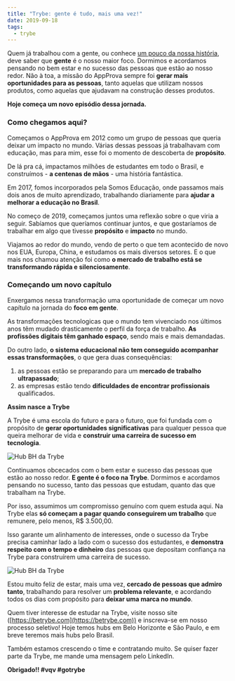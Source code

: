 ```yaml
---
title: "Trybe: gente é tudo, mais uma vez!"
date: 2019-09-18
tags:
  - trybe
---
```


Quem já trabalhou com a gente, ou conhece [um pouco da nossa história](https://www.linkedin.com/pulse/gente-foi-o-segredo-do-nosso-sucesso-matheus-goyas/?lipi=urn%3Ali%3Apage%3Ad_flagship3_pulse_read%3BxpLveZjQQoiV%2BIp%2FnWhLnw%3D%3D&), deve saber que **gente** é o nosso maior foco. Dormimos e acordamos pensando no bem estar e no sucesso das pessoas que estão ao nosso redor. Não à toa, a missão do AppProva sempre foi **gerar mais oportunidades para as pessoas**, tanto aquelas que utilizam nossos produtos, como aquelas que ajudavam na construção desses produtos.

**Hoje começa um novo episódio dessa jornada.**

### Como chegamos aqui?

Começamos o AppProva em 2012 como um grupo de pessoas que queria deixar um impacto no mundo. Várias dessas pessoas já trabalhavam com educação, mas para mim, esse foi o momento de descoberta de **propósito**.

De lá pra cá, impactamos milhões de estudantes em todo o Brasil, e construímos - **a centenas de mãos** - uma história fantástica.

Em 2017, fomos incorporados pela Somos Educação, onde passamos mais dois anos de muito aprendizado, trabalhando diariamente para **ajudar a melhorar a educação no Brasil**.

No começo de 2019, começamos juntos uma reflexão sobre o que viria a seguir. Sabíamos que queríamos continuar juntos, e que gostaríamos de trabalhar em algo que tivesse **propósito** e **impacto** no mundo.

Viajamos ao redor do mundo, vendo de perto o que tem acontecido de novo nos EUA, Europa, China, e estudamos os mais diversos setores. E o que mais nos chamou atenção foi como **o mercado de trabalho está se transformando rápida e silenciosamente**.

### Começando um novo capítulo

Enxergamos nessa transformação uma oportunidade de começar um novo capítulo na jornada do **foco em gente**.

As transformações tecnologicas que o mundo tem vivenciado nos últimos anos têm mudado drasticamente o perfil da força de trabalho. **As profissões digitais têm ganhado espaço**, sendo mais e mais demandadas.

Do outro lado, **o sistema educacional não tem conseguido acompanhar essas transformações**, o que gera duas consequências:

1. as pessoas estão se preparando para um **mercado de trabalho ultrapassado**;
2. as empresas estão tendo **dificuldades de encontrar profissionais** qualificados.

**Assim nasce a Trybe**

A Trybe é uma escola do futuro e para o futuro, que foi fundada com o propósito de **gerar oportunidades significativas** para qualquer pessoa que queira melhorar de vida e **construir uma carreira de sucesso em tecnologia**.

![Hub BH da Trybe](/images/trybe-hub-bh-1.jpeg)

Continuamos obcecados com o bem estar e sucesso das pessoas que estão ao nosso redor. **E gente é o foco na Trybe**. Dormimos e acordamos pensando no sucesso, tanto das pessoas que estudam, quanto das que trabalham na Trybe.

Por isso, assumimos um compromisso genuíno com quem estuda aqui. Na Trybe elas **só começam a pagar quando conseguirem um trabalho** que remunere, pelo menos, R$ 3.500,00.

Isso garante um alinhamento de interesses, onde o sucesso da Trybe precisa caminhar lado a lado com o sucesso dos estudantes, e **demonstra respeito com o tempo e dinheiro** das pessoas que depositam confiança na Trybe para construírem uma carreira de sucesso.

![Hub BH da Trybe](/images/trybe-hub-bh-2.jpeg)

Estou muito feliz de estar, mais uma vez, **cercado de pessoas que admiro tanto**, trabalhando para resolver um **problema relevante**, e acordando todos os dias com propósito para **deixar uma marca no mundo**.

Quem tiver interesse de estudar na Trybe, visite nosso site ([https://betrybe.com](https://betrybe.com)) e inscreva-se em nosso processo seletivo! Hoje temos hubs em Belo Horizonte e São Paulo, e em breve teremos mais hubs pelo Brasil.

Também estamos crescendo o time e contratando muito. Se quiser fazer parte da Trybe, me mande uma mensagem pelo LinkedIn.

**Obrigado!! #vqv #gotrybe**
